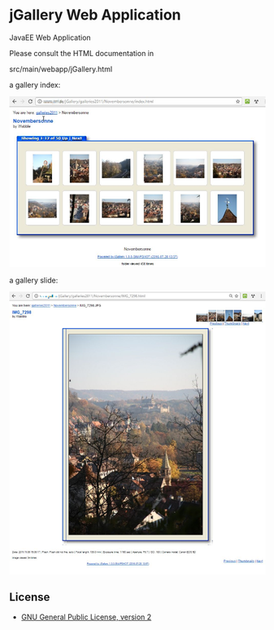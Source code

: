 jGallery Web Application
========================

JavaEE Web Application

Please consult the HTML documentation in 

src/main/webapp/jGallery.html

a gallery index:

![Gallery index](doc/index.jpg?raw=true)

a gallery slide:

![Gallery slide](doc/slide.jpg?raw=true)


License
-------
* [GNU General Public License, version 2](https://www.gnu.org/licenses/gpl-2.0.html)

